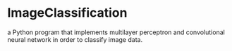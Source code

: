 # ImageClassification
a Python program that implements multilayer perceptron and convolutional neural network in order to classify image data.
